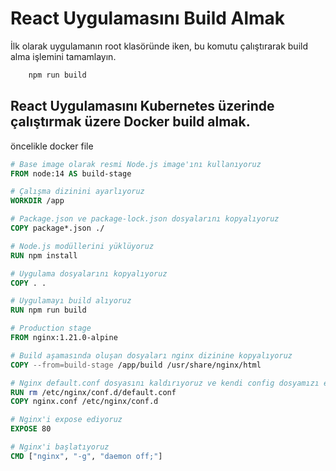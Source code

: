 # React Uygulamasını Build Almak
İlk olarak uygulamanın root klasöründe iken, bu komutu çalıştırarak build alma işlemini tamamlayın.
```bash
    npm run build
```

## React Uygulamasını Kubernetes üzerinde çalıştırmak üzere Docker build almak.
öncelikle docker file

````Dockerfile
# Base image olarak resmi Node.js image'ını kullanıyoruz
FROM node:14 AS build-stage

# Çalışma dizinini ayarlıyoruz
WORKDIR /app

# Package.json ve package-lock.json dosyalarını kopyalıyoruz
COPY package*.json ./

# Node.js modüllerini yüklüyoruz
RUN npm install

# Uygulama dosyalarını kopyalıyoruz
COPY . .

# Uygulamayı build alıyoruz
RUN npm run build

# Production stage
FROM nginx:1.21.0-alpine

# Build aşamasında oluşan dosyaları nginx dizinine kopyalıyoruz
COPY --from=build-stage /app/build /usr/share/nginx/html

# Nginx default.conf dosyasını kaldırıyoruz ve kendi config dosyamızı ekliyoruz
RUN rm /etc/nginx/conf.d/default.conf
COPY nginx.conf /etc/nginx/conf.d

# Nginx'i expose ediyoruz
EXPOSE 80

# Nginx'i başlatıyoruz
CMD ["nginx", "-g", "daemon off;"]

````

